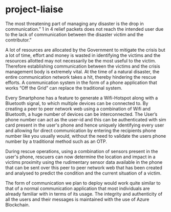 # project-liaise

The most threatening part of managing any disaster is the drop in communication.” 1 in 4 relief packets does not reach the intended user due to the lack of communication between the disaster victim and the contributor.”

A lot of resources are allocated by the Government to mitigate the crisis but a lot of time, effort and money is wasted in identifying the victims and the resources allotted may not necessarily be the most useful to the victim. Therefore establishing communication between the victims and the crisis management body is extremely vital. At the time of a natural disaster, the entire communication network takes a hit, thereby hindering the rescue efforts. A communication system in the form of a phone application that works “Off the Grid” can replace the traditional system. 

Every Smartphone has a feature to generate a Wifi-Hotspot along with a Bluetooth signal, to which multiple devices can be connected to. By creating a peer to peer network web using a combination of Wifi and Bluetooth, a huge number of devices can be interconnected. The User’s phone number can act as the user-id and this can be authenticated with sim card present in the user's phone and hence uniquely identifying every user and allowing for direct communication by entering the recipients phone number like you usually would, without the need to validate the users phone number by a traditional method such as an OTP. 

During rescue operations, using a combination of sensors present in the user's phone, rescuers can now determine the location and impact in a victims proximity using the rudimentary sensor data available in the phone that can be sent over this peer to peer network web that has been created and analysed to predict the condition and the current situation of a victim.  

The form of communication we plan to deploy would work quite similar to that of a normal communication application that most individuals are already familiar with in terms of its usage.  The integrity and authenticity of all the users and their messages is maintained with the use of Azure Blockchain. 
